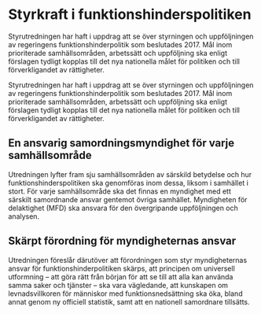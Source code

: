 # Styrkraft i funktionshinderspolitiken

Styrutredningen har haft i uppdrag att se över styrningen och uppföljningen av regeringens funktionshinderpolitik som beslutades 2017. Mål inom prioriterade samhällsområden, arbetssätt och uppföljning ska enligt förslagen tydligt kopplas till det nya nationella målet för politiken och till förverkligandet av rättigheter.

Styrutredningen har haft i uppdrag att se över styrningen och uppföljningen av regeringens funktionshinderpolitik som beslutades 2017. Mål inom prioriterade samhällsområden, arbetssätt och uppföljning ska enligt förslagen tydligt kopplas till det nya nationella målet för politiken och till förverkligandet av rättigheter.

## En ansvarig samordningsmyndighet för varje samhällsområde

Utredningen lyfter fram sju samhällsområden av särskild betydelse och hur funktionshinderspolitiken ska genomföras inom dessa, liksom i samhället i stort. För varje samhällsområde ska det finnas en myndighet med ett särskilt samordnande ansvar gentemot övriga samhället. Myndigheten för delaktighet (MFD) ska ansvara för den övergripande uppföljningen och analysen.

## Skärpt förordning för myndigheternas ansvar

Utredningen föreslår därutöver att förordningen som styr myndigheternas ansvar för funktionshinderpolitiken skärps, att principen om universell utformning – att göra rätt från början för att se till att alla kan använda samma saker och tjänster – ska vara vägledande, att kunskapen om levnadsvillkoren för människor med funktionsnedsättning ska öka, bland annat genom ny officiell statistik, samt att en nationell samordnare tillsätts.
